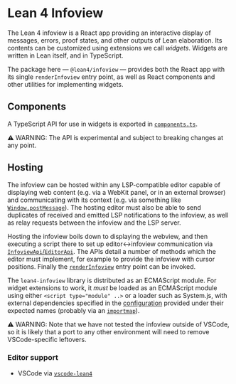# Lean 4 Infoview

The Lean 4 infoview is a React app providing an interactive display of messages, errors, proof states, and other outputs of Lean elaboration. Its contents can be customized using extensions we call *widgets*. Widgets are written in Lean itself, and in TypeScript.

The package here — `@lean4/infoview` — provides both the React app with its single `renderInfoview` entry point, as well as React components and other utilities for implementing widgets.

## Components

A TypeScript API for use in widgets is exported in [`components.ts`](src/components.ts).

⚠️ WARNING: The API is experimental and subject to breaking changes at any point.

## Hosting

The infoview can be hosted within any LSP-compatible editor capable of displaying web content (e.g. via a WebKit panel, or in an external browser) and communicating with its context (e.g. via something like [`Window.postMessage`](https://developer.mozilla.org/en-US/docs/Web/API/Window/postMessage)). The hosting editor must also be able to send duplicates of received and emitted LSP notifications to the infoview, as well as relay requests between the infoview and the LSP server.

Hosting the infoview boils down to displaying the webview, and then executing a script there to set up editor<->infoview communication via [`InfoviewApi`/`EditorApi`](../lean4-infoview-api/src/infoviewApi.ts). The APIs detail a number of methods which the editor must implement, for example to provide the infoview with cursor positions. Finally the [`renderInfoview`](src/index.ts) entry point can be invoked.

The `lean4-infoview` library is distributed as an ECMAScript module. For widget extensions to work, it *must* be loaded as an ECMAScript module using either `<script type="module" ..>` or a loader such as System.js, with external dependencies specified in the [configuration](rollup.config.js) provided under their expected names (probably via an [`importmap`](https://github.com/WICG/import-maps)).

⚠️ WARNING: Note that we have not tested the infoview outside of VSCode, so it is likely that a port to any other environment will need to remove VSCode-specific leftovers.

### Editor support

- VSCode via [`vscode-lean4`](https://github.com/leanprover-community/vscode-lean4)
